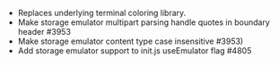 - Replaces underlying terminal coloring library.
- Make storage emulator multipart parsing handle quotes in boundary header #3953
- Make storage emulator content type case insensitive #3953)
- Add storage emulator support to init.js useEmulator flag #4805

